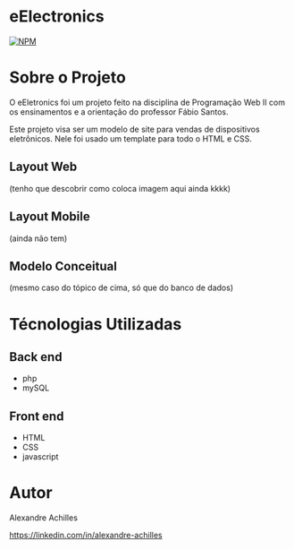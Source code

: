 # eElectronics

[![NPM](https://img.shields.io/npm/l/react)](https://github.com/AlexAchilles/eElectronics/blob/master/LICENSE)

# Sobre o Projeto
O eEletronics foi um projeto feito na disciplina de Programação Web II com os ensinamentos e a orientação do professor Fábio Santos.

Este projeto visa ser um modelo de site para vendas de dispositivos eletrônicos. Nele foi usado um template para todo o HTML e CSS.

## Layout Web 
(tenho que descobrir como coloca imagem aqui ainda kkkk)

## Layout Mobile 
(ainda não tem)

## Modelo Conceitual
(mesmo caso do tópico de cima, só que do banco de dados)

# Técnologias Utilizadas
## Back end
- php
- mySQL

## Front end
- HTML
- CSS
- javascript

# Autor
Alexandre Achilles

https://linkedin.com/in/alexandre-achilles
